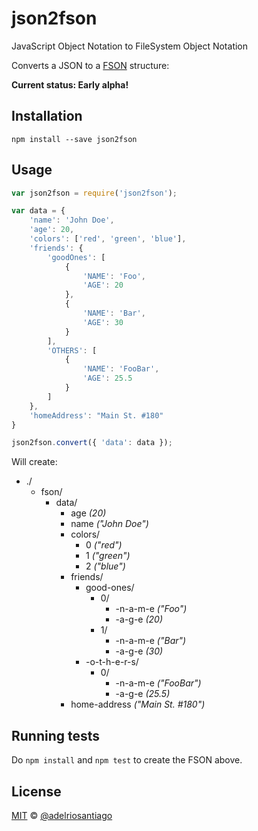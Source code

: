 # json2fson
JavaScript Object Notation to FileSystem Object Notation

Converts a JSON to a [FSON](https://github.com/fson-standard/rfc/blob/master/README.md) structure:

**Current status: Early alpha!**

## Installation

`npm install --save json2fson`

## Usage

```javascript
var json2fson = require('json2fson');

var data = {
	'name': 'John Doe',
	'age': 20,
	'colors': ['red', 'green', 'blue'],
	'friends': {
		'goodOnes': [
			{
				'NAME': 'Foo',
				'AGE': 20
			},
			{
				'NAME': 'Bar',
				'AGE': 30
			}
		],
		'OTHERS': [
			{
				'NAME': 'FooBar',
				'AGE': 25.5
			}
		]
	},
	'homeAddress': "Main St. #180"
}

json2fson.convert({ 'data': data });
```

Will create:

* ./
	* fson/
		* data/
			* age _(20)_
			* name _("John Doe")_
			* colors/
				* 0 _("red")_
				* 1 _("green")_
				* 2 _("blue")_
			* friends/
				* good-ones/
					* 0/
						* -n-a-m-e _("Foo")_
						* -a-g-e _(20)_
					* 1/
						* -n-a-m-e _("Bar")_
						* -a-g-e _(30)_
				* -o-t-h-e-r-s/
					* 0/
						* -n-a-m-e _("FooBar")_
						* -a-g-e _(25.5)_
			* home-address _("Main St. #180")_
## Running tests
	
Do `npm install` and `npm test` to create the FSON above.

## License

[MIT](https://github.com/adelriosantiago/json2fson/blob/master/LICENSE) © [@adelriosantiago](https://twitter.com/adelriosantiago)